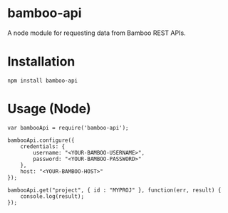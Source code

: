 # bamboo-api

A node module for requesting data from Bamboo REST APIs.

# Installation

    npm install bamboo-api

# Usage (Node)

    var bambooApi = require('bamboo-api');

    bambooApi.configure({
        credentials: {
            username: "<YOUR-BAMBOO-USERNAME>",
            password: "<YOUR-BAMBOO-PASSWORD>"
        },
        host: "<YOUR-BAMBOO-HOST>"
    });

    bambooApi.get("project", { id : "MYPROJ" }, function(err, result) {
        console.log(result);
    });